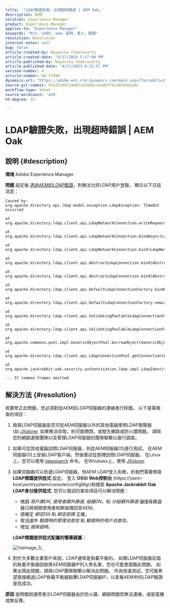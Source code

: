 ```yaml
---
title: '"LDAP驗證失敗，出現超時錯誤 | AEM Oak」'
description: 說明
solution: Experience Manager
product: Experience Manager
applies-to: "Experience Manager"
keywords: "KCS, LDAP, aem，逾時，登入，驗證"
resolution: Resolution
internal-notes: null
bug: false
article-created-by: Nayanika Chakravarty
article-created-date: "4/17/2023 5:57:04 PM"
article-published-by: Nayanika Chakravarty
article-published-date: "4/17/2023 6:22:57 PM"
version-number: 4
article-number: KA-17498
dynamics-url: "https://adobe-ent.crm.dynamics.com/main.aspx?forceUCI=1&pagetype=entityrecord&etn=knowledgearticle&id=420cf63c-49dd-ed11-a7c7-6045bd006149"
source-git-commit: 9312519d714e01cbf8ebc1ea497f9ca9393b1ddc
workflow-type: tm+mt
source-wordcount: '439'
ht-degree: 1%

---
```


# LDAP驗證失敗，出現超時錯誤 | AEM Oak

## 說明 {#description}

<b>環境</b>
Adobe Experience Manager


<b>問題</b>
設定後 [透過AEM的LDAP驗證](https://experienceleague.adobe.com/docs/experience-manager-65/administering/security/ldap-config.html?lang=en)，則無法允許LDAP用戶登錄。 顯示以下日誌消息：


```
Caused by: org.apache.directory.api.ldap.model.exception.LdapException: TimeOut occurred

at org.apache.directory.ldap.client.api.LdapNetworkConnection.writeRequest(LdapNetworkConnection.java:4106)

at org.apache.directory.ldap.client.api.LdapNetworkConnection.bindAsync(LdapNetworkConnection.java:1290)

at org.apache.directory.ldap.client.api.LdapNetworkConnection.bind(LdapNetworkConnection.java:1188)

at org.apache.directory.ldap.client.api.AbstractLdapConnection.bind(AbstractLdapConnection.java:127)

at org.apache.directory.ldap.client.api.AbstractLdapConnection.bind(AbstractLdapConnection.java:112)

at org.apache.directory.ldap.client.api.DefaultLdapConnectionFactory.bindConnection(DefaultLdapConnectionFactory.java:64)

at org.apache.directory.ldap.client.api.DefaultLdapConnectionFactory.newLdapConnection(DefaultLdapConnectionFactory.java:107)

at org.apache.directory.ldap.client.api.ValidatingPoolableLdapConnectionFactory.makeObject(ValidatingPoolableLdapConnectionFactory.java:133)

at org.apache.directory.ldap.client.api.ValidatingPoolableLdapConnectionFactory.makeObject(ValidatingPoolableLdapConnectionFactory.java:59)

at org.apache.commons.pool.impl.GenericObjectPool.borrowObject(GenericObjectPool.java:1188)

at org.apache.directory.ldap.client.api.LdapConnectionPool.getConnection(LdapConnectionPool.java:123)

at org.apache.jackrabbit.oak.security.authentication.ldap.impl.LdapIdentityProvider.connect(LdapIdentityProvider.java:771)

... 57 common frames omitted
```



## 解決方法 {#resolution}


若要修正此問題，您必須對從AEM到LDAP伺服器的連線進行除錯。 以下是需檢查的項目：

1. 檢查LDAP伺服器是否可從AEM伺服器以外的其他電腦使用LDAP瀏覽器(如 [JXplorer](http://jxplorer.org/). 如果無法存取，則可能關閉，或發生網路或防火牆問題。 請與您的網路運營團隊以及管理LDAP伺服器的團隊聯繫以進行調查。
2. 如果可從其他電腦訪問LDAP伺服器，則從AEM伺服器OS進行測試。 在AEM伺服器OS上安裝LDAP客戶端，然後嘗試從那裡訪問LDAP伺服器。 在Linux上，您可以使用 [ldapsearch](https://access.redhat.com/documentation/en-us/red_hat_directory_server/11/html/administration_guide/examples-of-common-ldapsearches) 命令。 在Windows上，使用 [JXplorer](http://jxplorer.org/).
3. 如果伺服器可以到達LDAP伺服器，但AEM LDAP登入失敗，則我們需要檢查 <b>LDAP標識提供程式</b> 設定。 登入 <b>OSGi Web控制台</b> (https://)*aem-host:port*/system/console/configMgr)和搜索 <b>Apache Jackrabbit Oak LDAP身分提供程式</b>. 您可以嘗試的某些項目可以解決問題：

   - 微調 *用戶庫DN*, *使用者額外篩選*, *組基DN*，和 *分組額外篩選* 讓搜尋篩選器只將相關使用者和群組傳回至AEM。
   - 請確定 *綁定DN* 和 *綁定密碼* 正確。
   - 取消選中 *驗證時的管理池查找* 和 *驗證時的用戶池查找。*
   - 增加 *搜索超時。*

   <b>LDAP標識提供程式配置的螢幕截圖：</b>


   ![rtaimage_3_](https://helpx.adobe.com/content/dam/help/en/experience-manager/kb/LDAP-error/jcr%3acontent/main-pars/image/rtaimage_3_.png "rtaimage_3_")
4. 對於大多數企業客戶來說，LDAP通常是負載平衡的。 如果LDAP伺服器前面的負載平衡器因故將AEM伺服器IP列入黑名單，您也可能會面臨此問題。 如果出現此問題，請與LDAP團隊聯繫以解決此問題。 作為快速測試，您可能希望直接繞過LDAP負載平衡器點擊LDAP伺服器IP，以查看AEM中的LDAP驗證是否成功。

<b>原因</b>
逾時錯誤通常表示LDAP伺服器由於防火牆、網路問題而無法連線，或是當機或無反應。

